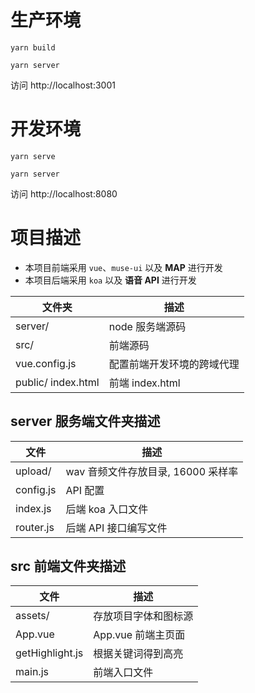 # 生产环境

```
yarn build
```

```
yarn server
```

访问 http://localhost:3001

# 开发环境

```
yarn serve
```

```
yarn server
```

访问 http://localhost:8080

# 项目描述

- 本项目前端采用 `vue`、`muse-ui` 以及 **MAP** 进行开发
- 本项目后端采用 `koa` 以及 **语音 API** 进行开发

| 文件夹             | 描述                       |
| ------------------ | -------------------------- |
| server/            | node 服务端源码            |
| src/               | 前端源码                   |
| vue.config.js      | 配置前端开发环境的跨域代理 |
| public/ index.html | 前端 index.html            |

## server 服务端文件夹描述

| 文件      | 描述                               |
| --------- | ---------------------------------- |
| upload/   | wav 音频文件存放目录, 16000 采样率 |
| config.js | API 配置                           |
| index.js  | 后端 koa 入口文件                  |
| router.js | 后端 API 接口编写文件              |

## src 前端文件夹描述

| 文件            | 描述                 |
| --------------- | -------------------- |
| assets/         | 存放项目字体和图标源 |
| App.vue         | App.vue 前端主页面   |
| getHighlight.js | 根据关键词得到高亮   |
| main.js         | 前端入口文件         |
